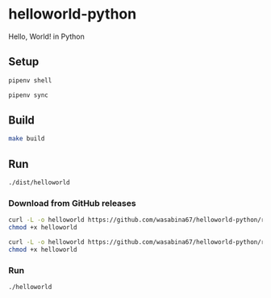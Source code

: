 # helloworld-python
Hello, World! in Python

## Setup

```bash
pipenv shell
```

```bash
pipenv sync
```

## Build

```bash
make build
```

## Run

```bash
./dist/helloworld
```

### Download from GitHub releases

```bash
curl -L -o helloworld https://github.com/wasabina67/helloworld-python/releases/download/v1/helloworld && \
chmod +x helloworld
```

```bash
curl -L -o helloworld https://github.com/wasabina67/helloworld-python/releases/latest/download/helloworld && \
chmod +x helloworld
```

### Run

```bash
./helloworld
```
